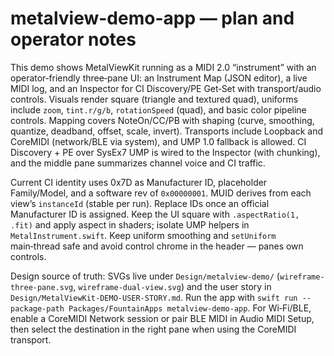 # metalview-demo-app — plan and operator notes

This demo shows MetalViewKit running as a MIDI 2.0 “instrument” with an operator‑friendly three‑pane UI: an Instrument Map (JSON editor), a live MIDI log, and an Inspector for CI Discovery/PE Get‑Set with transport/audio controls. Visuals render square (triangle and textured quad), uniforms include `zoom`, `tint.r/g/b`, `rotationSpeed` (quad), and basic color pipeline controls. Mapping covers NoteOn/CC/PB with shaping (curve, smoothing, quantize, deadband, offset, scale, invert). Transports include Loopback and CoreMIDI (network/BLE via system), and UMP 1.0 fallback is allowed. CI Discovery + PE over SysEx7 UMP is wired to the Inspector (with chunking), and the middle pane summarizes channel voice and CI traffic.

Current CI identity uses 0x7D as Manufacturer ID, placeholder Family/Model, and a software rev of `0x00000001`. MUID derives from each view’s `instanceId` (stable per run). Replace IDs once an official Manufacturer ID is assigned. Keep the UI square with `.aspectRatio(1, .fit)` and apply aspect in shaders; isolate UMP helpers in `MetalInstrument.swift`. Keep uniform smoothing and `setUniform` main‑thread safe and avoid control chrome in the header — panes own controls.

Design source of truth: SVGs live under `Design/metalview-demo/` (`wireframe-three-pane.svg`, `wireframe-dual-view.svg`) and the user story in `Design/MetalViewKit-DEMO-USER-STORY.md`. Run the app with `swift run --package-path Packages/FountainApps metalview-demo-app`. For Wi‑Fi/BLE, enable a CoreMIDI Network session or pair BLE MIDI in Audio MIDI Setup, then select the destination in the right pane when using the CoreMIDI transport.
